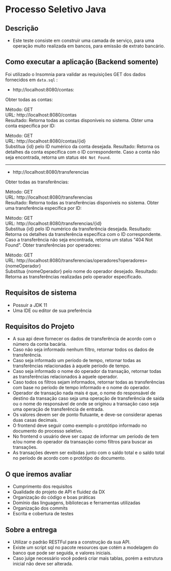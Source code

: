 # Processo Seletivo Java

## Descrição

- Este teste consiste em construir uma camada de serviço, para uma operação muito realizada em bancos, para emissão de
  extrato bancário.

## Como executar a aplicação (Backend somente)

Foi utilizado o Insomnia para validar as requisições GET dos dados fornecidos em `data.sql` :

- http://localhost:8080/contas:

Obter todas as contas:

Método: GET <br>
URL: http://localhost:8080/contas <br>
Resultado: Retorna todas as contas disponíveis no sistema.
Obter uma conta específica por ID:

Método: GET <br>
URL: http://localhost:8080/contas/{id} <br>
Substitua {id} pelo ID numérico da conta desejada.
Resultado: Retorna os detalhes da conta específica com o ID correspondente. Caso a conta não seja encontrada, retorna um
status `404 Not Found`.

---

- http://localhost:8080/transferencias

Obter todas as transferências:

Método: GET <br>
URL: http://localhost:8080/transferencias <br>
Resultado: Retorna todas as transferências disponíveis no sistema.
Obter uma transferência específica por ID:

Método: GET <br>
URL: http://localhost:8080/transferencias/{id} <br>
Substitua {id} pelo ID numérico da transferência desejada.
Resultado: Retorna os detalhes da transferência específica com o ID correspondente. Caso a transferência não seja encontrada, retorna um status "404 Not Found".
Obter transferências por operadores:

Método: GET <br>
URL: http://localhost:8080/transferencias/operadores?operadores={nomeOperador} <br>
Substitua {nomeOperador} pelo nome do operador desejado.
Resultado: Retorna as transferências realizadas pelo operador especificado.

## Requisitos de sistema

- Possuir a JDK 11
- Uma IDE ou editor de sua preferência

## Requisitos do Projeto

- A sua api deve fornecer os dados de transferência de acordo com o número da conta bacária.
- Caso não seja informado nenhum filtro, retornar todos os dados de transferência.
- Caso seja informado um período de tempo, retornar todas as transferências relacionadas à aquele período de tempo.
- Caso seja informado o nome do operador da transação, retornar todas as transferências relacionados à aquele operador.
- Caso todos os filtros sejam informados, retornar todas as transferências com base no período de tempo informado e o
  nome do operador.
- Operador de transação nada mais é que, o nome do responsável de destino da transação caso seja uma operação de
  transferência de saida ou o nome do responsável de onde se originou a transação caso seja uma operação de
  transferência de entrada.
- Os valores devem ser de ponto flutuante, e deve-se considerar apenas duas casas decimais.
- O frontend deve seguir como exemplo o protótipo informado no documento do processo seletivo.
- No frontend o usuário deve ser capaz de informar um período de tem e/ou nome do operador da transasção como filtros
  para buscar as transações.
- As transações devem ser exibidas junto com o saldo total e o saldo total no período de acordo com o protótipo do
  documento.

## O que iremos avaliar

- Cumprimento dos requisitos
- Qualidade do projeto de API e fluidez da DX
- Organização do código e boas práticas
- Domínio das linguagens, bibliotecas e ferramentas utilizadas
- Organização dos commits
- Escrita e cobertura de testes

## Sobre a entrega

- Utilizar o padrão RESTFul para a construção da sua API.
- Existe um script sql no pacote resources que cotém a modelagem do banco que pode ser seguida, e valores iniciais.
- Caso julge necessário você poderá criar mais tablas, porém a estrutura inicial não deve ser alterada.

